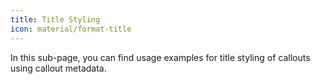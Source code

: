 ```yaml
---
title: Title Styling
icon: material/format-title
---
```


In this sub-page, you can find usage examples for title styling of
callouts using callout metadata.

